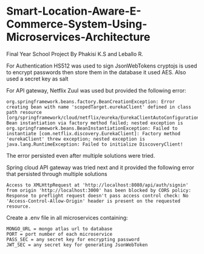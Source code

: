 # Smart-Location-Aware-E-Commerce-System-Using-Microservices-Architecture
Final Year School Project By Phakisi K.S and Leballo R.

For Authentication HS512 was used to sign JsonWebTokens
cryptojs is used to encrypt passwords then store them in the database
it used AES. Also used a secret key as salt

For API gateway, Netflix Zuul was used but provided the following error:
```
org.springframework.beans.factory.BeanCreationException: Error creating bean with name 'scopedTarget.eurekaClient' defined in class path resource [org/springframework/cloud/netflix/eureka/EurekaClientAutoConfiguration$RefreshableEurekaClientConfiguration.class]: Bean instantiation via factory method failed; nested exception is org.springframework.beans.BeanInstantiationException: Failed to instantiate [com.netflix.discovery.EurekaClient]: Factory method 'eurekaClient' threw exception; nested exception is java.lang.RuntimeException: Failed to initialize DiscoveryClient!
```

The error persisted even after multiple solutions were tried.

Spring cloud API gateway was tried next and it provided the following error that persisted through multiple solutions

```
Access to XMLHttpRequest at 'http://localhost:8080/api/auth/signin' from origin 'http://localhost:3000' has been blocked by CORS policy: Response to preflight request doesn't pass access control check: No 'Access-Control-Allow-Origin' header is present on the requested resource.
```

Create a .env file in all microservices containing:
```
MONGO_URL = mongo atlas url to database
PORT = port number of each microservice
PASS_SEC = any secret key for encrypting password
JWT_SEC = any secret key for generating JsonWebToken
```
